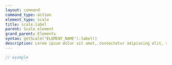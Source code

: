 ```yaml
---
layout: command
command_type: action
element_type: scale
title: scale.label
parent: Scale element
grand_parent: Elements
syntax: getScale("ELEMENT_NAME").label()
description: Lorem ipsum dolor sit amet, consectetur adipiscing elit, sed do eiusmod tempor incididunt ut labore et dolore magna aliqua. Ut enim ad minim veniam, quis nostrud exercitation ullamco laboris nisi ut aliquip ex ea commodo consequat.
---
```


```javascript
// example
```